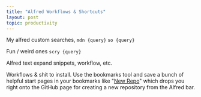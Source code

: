 ```yaml
---
title: "Alfred Workflows & Shortcuts"
layout: post
topic: productivity
---
```


My alfred custom searches, `mdn {query}` `so {query}`

Fun / weird ones `scry {query}`

Alfred text expand snippets, workflow, etc.

Workflows & shit to install. Use the bookmarks tool and save a bunch of helpful start pages in your bookmarks like "[New Repo](https://github.com/new)" which drops you right onto the GitHub page for creating a new repository from the Alfred bar.
